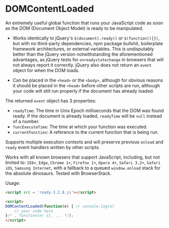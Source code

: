 # DOMContentLoaded
An extremely useful global function that runs your JavaScript code as soon as the DOM (Document Object Model) is ready to be manipulated.

* Works identically to jQuery's `$(document).ready()` or `$(function(){})`, but with no third-party dependencies, npm package bullshit, boilerplate framework architectures, or external variables. This is undisputably better than the jQuery version notwithstanding the aforementioned advantages, as jQuery tests for `onreadystatechange` in browsers that will not always report it correctly. jQuery also does not return an `event` object for when the DOM loads.

* Can be placed in the `<head>` or the `<body>`, although for obvious reasons it should be placed in the `<head>` before other scripts are run, although your code will still run properly if the document has already loaded.

The returned `event` object has 3 properties:

* `readyTime`: The time in Unix Epoch milliseconds that the DOM was found ready. If the document is already loaded, `readyTime` will be `null` instead of a number.
* `funcExecuteTime`: The time at which your function was executed.
* `currentFunction`: A reference to the current function that is being run.

Supports multiple execution contexts and will preserve previous `onload` and `ready` event handlers written by other scripts.

Works with all known browsers that support JavaScript, including, but not limited to: `IE6+`, `Edge`, `Chrome 1+`, `Firefox 1+`, `Opera 4+`, `Safari 3.2+`, `Safari iOS`, `Samsung Internet`, with a fallback to a queued `window.onload` stack for the absolute dinosaurs. Tested with BrowserStack.

Usage:

```html
<script src = 'ready-1.2.8.js'></script>
```

```html
<script>
DOMContentLoaded(function(e) { // console.log(e) 
    // your code here
}/* , function(e) {}, ... */);
</script>
```

